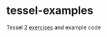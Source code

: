 # tessel-examples

Tessel 2 [exercises](https://learn.sparkfun.com/tutorials/experiment-guide-for-the-johnny-five-inventors-kit) and example code
